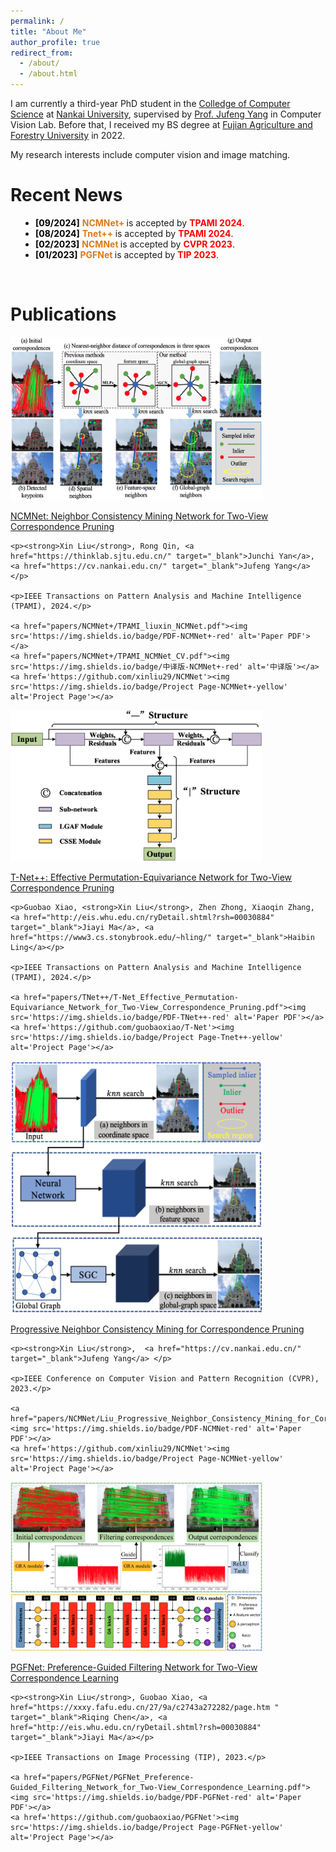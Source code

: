 ```yaml
---
permalink: /
title: "About Me"
author_profile: true
redirect_from: 
  - /about/
  - /about.html
---
```


I am currently a third-year PhD student in the [Colledge of Computer Science](https://cc.nankai.edu.cn/) at [Nankai University](https://www.nankai.edu.cn/), supervised by [Prof. Jufeng Yang](https://cv.nankai.edu.cn/) in Computer Vision Lab. Before that, I received my BS degree at [Fujian Agriculture and Forestry University](https://www.fafu.edu.cn/) in 2022. 

My research interests include computer vision and image matching.

Recent News
======

<ul style="padding-left: 40px; padding-bottom: 0px;">
  <li><font style="color:black; font-weight: bold;">[09/2024]</font> <font style="color:rgb(219,122,27); font-weight: bold;">NCMNet+ </font> is accepted by <font style="color:rgb(255,0,0); font-weight: bold;">TPAMI 2024</font>.</li>
  <li><font style="color:black; font-weight: bold;">[08/2024]</font> <font style="color:rgb(219,122,27); font-weight: bold;">Tnet++ </font> is accepted by <font style="color:rgb(255,0,0); font-weight: bold;">TPAMI 2024</font>.</li>
  <li><font style="color:black; font-weight: bold;">[02/2023]</font> <font style="color:rgb(219,122,27); font-weight: bold;">NCMNet </font> is accepted by <font style="color:rgb(255,0,0); font-weight: bold;">CVPR 2023</font>.</li>
  <li><font style="color:black; font-weight: bold;">[01/2023]</font> <font style="color:rgb(219,122,27); font-weight: bold;">PGFNet </font> is accepted by <font style="color:rgb(255,0,0); font-weight: bold;">TIP 2023</font>.</li>
</ul>
<br>


Publications
======

<!-- <p>More publications can be found in <a href="">Google Scholar</a>.</p> -->

<!-- <p>† indicates equal contribution.</p> -->

<!-- NCMNet CVPR23 -->

<div class='paper-box'>
  <div class='paper-box-image'>
    <div>
      <img src='papers/NCMNet+/images/abstract.png' width="80%" height="50%">
    </div>
  </div>
  <div class='paper-box-text'>
		 <p><a href="/publication/NCMNet+_TPAMI24">NCMNet: Neighbor Consistency Mining Network for Two-View Correspondence Pruning</a></p>

    <p><strong>Xin Liu</strong>, Rong Qin, <a href="https://thinklab.sjtu.edu.cn/" target="_blank">Junchi Yan</a>, <a href="https://cv.nankai.edu.cn/" target="_blank">Jufeng Yang</a> </p>
    
    <p>IEEE Transactions on Pattern Analysis and Machine Intelligence (TPAMI), 2024.</p>
    
    <a href="papers/NCMNet+/TPAMI_liuxin_NCMNet.pdf"><img src='https://img.shields.io/badge/PDF-NCMNet+-red' alt='Paper PDF'></a>
    <a href="papers/NCMNet+/TPAMI_NCMNet_CV.pdf"><img src='https://img.shields.io/badge/中译版-NCMNet+-red' alt='中译版'></a>
    <a href='https://github.com/xinliu29/NCMNet'><img src='https://img.shields.io/badge/Project Page-NCMNet+-yellow' alt='Project Page'></a>	
  </div>
</div>

<div class='paper-box'>
  <div class='paper-box-image'>
    <div>
      <img src='papers/TNet++/images/abstract.png' width="80%" height="50%">
    </div>
  </div>
  <div class='paper-box-text'>
		 <p><a href="/publication/TNet++_TPAMI24">T-Net++: Effective Permutation-Equivariance Network for Two-View Correspondence Pruning</a></p>

    <p>Guobao Xiao, <strong>Xin Liu</strong>, Zhen Zhong, Xiaoqin Zhang, <a href="http://eis.whu.edu.cn/ryDetail.shtml?rsh=00030884" target="_blank">Jiayi Ma</a>, <a href="https://www3.cs.stonybrook.edu/~hling/" target="_blank">Haibin Ling</a></p>
    
    <p>IEEE Transactions on Pattern Analysis and Machine Intelligence (TPAMI), 2024.</p>
    
    <a href="papers/TNet++/T-Net_Effective_Permutation-Equivariance_Network_for_Two-View_Correspondence_Pruning.pdf"><img src='https://img.shields.io/badge/PDF-TNet++-red' alt='Paper PDF'></a>
    <a href='https://github.com/guobaoxiao/T-Net'><img src='https://img.shields.io/badge/Project Page-Tnet++-yellow' alt='Project Page'></a>	
  </div>
</div>

<div class='paper-box'>
  <div class='paper-box-image'>
    <div>
      <img src='papers/NCMNet/images/abstract.png' width="80%" height="10%">
    </div>
  </div>
  <div class='paper-box-text'>
		 <p><a href="/publication/NCMNet_CVPR23">Progressive Neighbor Consistency Mining for Correspondence Pruning</a></p>

    <p><strong>Xin Liu</strong>,  <a href="https://cv.nankai.edu.cn/" target="_blank">Jufeng Yang</a> </p>
    
    <p>IEEE Conference on Computer Vision and Pattern Recognition (CVPR), 2023.</p>
    
    <a href="papers/NCMNet/Liu_Progressive_Neighbor_Consistency_Mining_for_Correspondence_Pruning_CVPR_2023_paper.pdf"><img src='https://img.shields.io/badge/PDF-NCMNet-red' alt='Paper PDF'></a>
    <a href='https://github.com/xinliu29/NCMNet'><img src='https://img.shields.io/badge/Project Page-NCMNet-yellow' alt='Project Page'></a>	
  </div>
</div>

<div class='paper-box'>
  <div class='paper-box-image'>
    <div>
      <img src='papers/PGFNet/images/abstract.png' width="80%" height="50%">
    </div>
  </div>
  <div class='paper-box-text'>
		 <p><a href="/publication/PGFNet_TIP23">PGFNet: Preference-Guided Filtering Network for Two-View Correspondence Learning</a></p>

    <p><strong>Xin Liu</strong>, Guobao Xiao, <a href="https://xxxy.fafu.edu.cn/27/9a/c2743a272282/page.htm " target="_blank">Riqing Chen</a>, <a href="http://eis.whu.edu.cn/ryDetail.shtml?rsh=00030884" target="_blank">Jiayi Ma</a></p>
    
    <p>IEEE Transactions on Image Processing (TIP), 2023.</p>
    
    <a href="papers/PGFNet/PGFNet_Preference-Guided_Filtering_Network_for_Two-View_Correspondence_Learning.pdf"><img src='https://img.shields.io/badge/PDF-PGFNet-red' alt='Paper PDF'></a>
    <a href='https://github.com/guobaoxiao/PGFNet'><img src='https://img.shields.io/badge/Project Page-PGFNet-yellow' alt='Project Page'></a>	
  </div>
</div>



<br>
